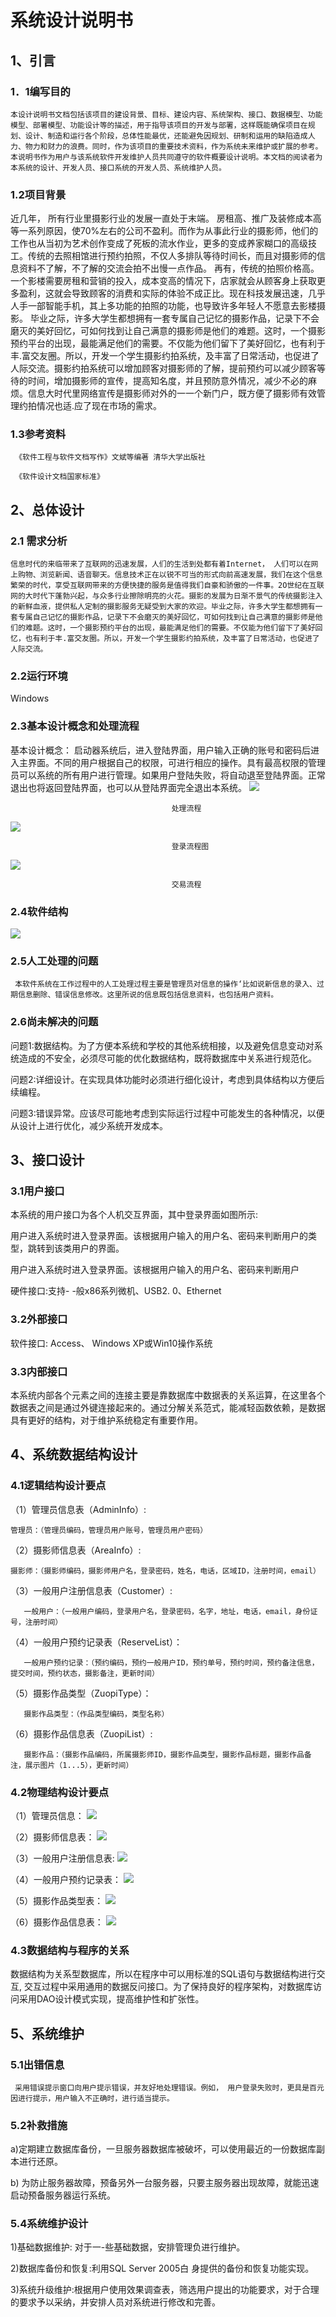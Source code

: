 # 系统设计说明书


## 1、引言
### 1．1编写目的
    本设计说明书文档包括该项目的建设背景、目标、建设内容、系统架构、接口、数据模型、功能模型、部署模型、功能设计等的描述，用于指导该项目的开发与部署，这样既能确保项目在规划、设计、制造和运行各个阶段，总体性能最优，还能避免因规划、研制和运用的缺陷造成人力、物力和财力的浪费。同时，作为该项目的重要技术资料，作为系统未来维护或扩展的参考。本说明书作为用户与该系统软件开发维护人员共同遵守的软件概要设计说明。本文档的阅读者为本系统的设计、开发人员、接口系统的开发人员、系统维护人员。
### 1.2项目背景
近几年， 所有行业里摄影行业的发展一直处于末端。 房租高、推广及装修成本高等一系列原因，使70%左右的公司不盈利。而作为从事此行业的摄影师，他们的工作也从当初为艺术创作变成了死板的流水作业，更多的变成养家糊口的高级技工。传统的去照相馆进行预约拍照，不仅人多排队等待时间长，而且对摄影师的信息资料不了解，不了解的交流会拍不出慢一点作品。 再有，传统的拍照价格高。一个影楼需要房租和营销的投入，成本变高的情况下，店家就会从顾客身上获取更多盈利，这就会导致顾客的消费和实际的体验不成正比。现在科技发展迅速，几乎人手一部智能手机，其上多功能的拍照的功能，也导致许多年轻人不愿意去影楼摄影。
毕业之际，许多大学生都想拥有一套专属自己记忆的摄影作品，记录下不会磨灭的美好回忆，可如何找到让自己满意的摄影师是他们的难题。这时，一个摄影预约平台的出现，最能满足他们的需要。不仅能为他们留下了美好回忆，也有利于丰.富交友圈。所以，开发一个学生摄影约拍系统，及丰富了日常活动，也促进了人际交流。摄影约拍系统可以增加顾客对摄影师的了解，提前预约可以减少顾客等待的时间，增加摄影师的宣传，提高知名度，并且预防意外情况，减少不必的麻烦。信息大时代里网络宣传是摄影师对外的一一个新门户，既方便了摄影师有效管理约拍情况也适.应了现在市场的需求。

### 1.3参考资料
     《软件工程与软件文档写作》文斌等编著 清华大学出版社
     
     《软件设计文档国家标准》
## 2、总体设计

### 2.1 需求分析
    信息时代的来临带来了互联网的迅速发展，人们的生活到处都有着Internet， 人们可以在网上购物、浏览新闻、语音聊天。信息技术正在以锐不可当的形式向前高速发展，我们在这个信息繁荣的时代，享受互联网带来的方便快捷的服务是值得我们自豪和骄傲的一件事。2O世纪在互联网的大时代下蓬勃兴起，与众多行业擦除明亮的火花。摄影的发展为日渐不景气的传统摄影注入的新鲜血液，提供私人定制的摄影服务无疑受到大家的欢迎。毕业之际，许多大学生都想拥有一套专属自己记忆的摄影作品，记录下不会磨灭的美好回忆，可如何找到让自己满意的摄影师是他们的难题。这时，一个摄影预约平台的出现，最能满足他们的需要。不仅能为他们留下了美好回忆，也有利于丰.富交友圈。所以，开发一个学生摄影约拍系统，及丰富了日常活动，也促进了人际交流。
### 2.2运行环境
   Windows

### 2.3基本设计概念和处理流程
  基本设计概念：
      启动器系统后，进入登陆界面，用户输入正确的账号和密码后进入主界面。不同的用户根据自己的权限，可进行相应的操作。具有最高权限的管理员可以系统的所有用户进行管理。如果用户登陆失败，将自动退至登陆界面。正常退出也将返回登陆界面，也可以从登陆界面完全退出本系统。
![](https://img2020.cnblogs.com/blog/1952744/202006/1952744-20200614192134431-1752875877.jpg)

                                        处理流程
![](https://img2020.cnblogs.com/blog/1952744/202006/1952744-20200614192326952-1397995783.jpg)

                                        登录流程图
 ![](https://img2020.cnblogs.com/blog/1952744/202006/1952744-20200614195905034-282906444.jpg) 
  
                                        交易流程



### 2.4软件结构
![](https://img2020.cnblogs.com/blog/1952744/202006/1952744-20200614192316474-252821971.jpg)

### 2.5人工处理的问题
     本软件系统在工作过程中的人工处理过程主要是管理员对信息的操作‘比如说新信息的录入、过期信息删除、错误信息修改。这里所说的信息既包括信息资料，也包括用户资料。
### 2.6尚未解决的问题
问题1:数据结构。为了方便本系统和学校的其他系统相接，以及避免信息变动对系统造成的不安全，必须尽可能的优化数据结构，既将数据库中关系进行规范化。
 
问题2:详细设计。在实现具体功能时必须进行细化设计，考虑到具体结构以方便后续编程。

问题3:错误异常。应该尽可能地考虑到实际运行过程中可能发生的各种情况，以便从设计上进行优化，减少系统开发成本。
   
## 3、接口设计
### 3.1用户接口
本系统的用户接口为各个人机交互界面，其中登录界面如图所示:

用户进入系统时进入登录界面。该根据用户输入的用户名、密码来判断用户的类型，跳转到该类用户的界面。

用户进入系统时进入登录界面。该根据用户输入的用户名、密码来判断用户

硬件接口:支持- -般x86系列微机、USB2. 0、Ethernet
 ### 3.2外部接口
软件接口: Access、 Windows XP或Win10操作系统
 ### 3.3内部接口
  本系统内部各个元素之间的连接主要是靠数据库中数据表的关系运算，在这里各个数据表之间是通过外键连接起来的。通过分解关系范式，能减轻函数依赖，是数据具有更好的结构，对于维护系统稳定有重要作用。
## 4、系统数据结构设计
### 4.1逻辑结构设计要点
（1）管理员信息表（AdminInfo）:

    管理员：（管理员编码，管理员用户账号，管理员用户密码）
    
（2）摄影师信息表（AreaInfo）:

    摄影师：（摄影师编码，摄影师用户名，登录密码，姓名，电话，区域ID，注册时间，email）
    
（3）一般用户注册信息表（Customer）:

       一般用户：（一般用户编码，登录用户名，登录密码，名字，地址，电话，email，身份证号，注册时间）
       
（4）一般用户预约记录表（ReserveList）：

       一般用户预约记录：（预约编码，预约一般用户ID，预约单号，预约时间，预约备注信息，提交时间，预约状态，摄影备注，更新时间）
       
（5）摄影作品类型（ZuopiType）：

       摄影作品类型：（作品类型编码，类型名称）
       
（6）摄影作品信息表（ZuopiList）:

       摄影作品：（摄影作品编码，所属摄影师ID，摄影作品类型，摄影作品标题，摄影作品备注，展示图片（1...5），更新时间）
       
### 4.2物理结构设计要点
（1）管理员信息：
![](https://img2020.cnblogs.com/blog/1952744/202006/1952744-20200614192348968-1439547153.jpg)
  
（2）摄影师信息表：
![](https://img2020.cnblogs.com/blog/1952744/202006/1952744-20200614192421859-1219788885.jpg)

（3）一般用户注册信息表:
![](https://img2020.cnblogs.com/blog/1952744/202006/1952744-20200614192437061-1233225336.jpg)

（4）一般用户预约记录表：
![](https://img2020.cnblogs.com/blog/1952744/202006/1952744-20200614192444767-898975499.jpg)

（5）摄影作品类型表：
![](https://img2020.cnblogs.com/blog/1952744/202006/1952744-20200614192708803-207776533.jpg)

（6）摄影作品信息表：
![](https://img2020.cnblogs.com/blog/1952744/202006/1952744-20200614192727596-1703444754.jpg)

### 4.3数据结构与程序的关系
数据结构为关系型数据库，所以在程序中可以用标准的SQL语句与数据结构进行交互, 交互过程中采用通用的数据反问接口。为了保持良好的程序架构，对数据库访问采用DAO设计模式实现，提高维护性和扩张性。

## 5、系统维护
 ### 5.1出错信息
     采用错误提示窗口向用户提示错误，并友好地处理错误。例如， 用户登录失败时，更具是百元因进行提示，用户输入不正确时，进行适当提示。

### 5.2补救措施
a)定期建立数据库备份，一旦服务器数据库被破坏，可以使用最近的一份数据库副本进行还原。

b) 为防止服务器故障，预备另外一台服务器，只要主服务器出现故障，就能迅速启动预备服务器运行系统。

### 5.4系统维护设计
1)基础数据维护: 对于一-些基础数据，安排管理负进行维护。

2)数据库备份和恢复:利用SQL Server 2005白 身提供的备份和恢复功能实现。

3)系统升级维护:根据用户使用效果调查表，筛选用户提出的功能要求，对于合理的要求予以采纳，并安排人员对系统进行修改和完善。
